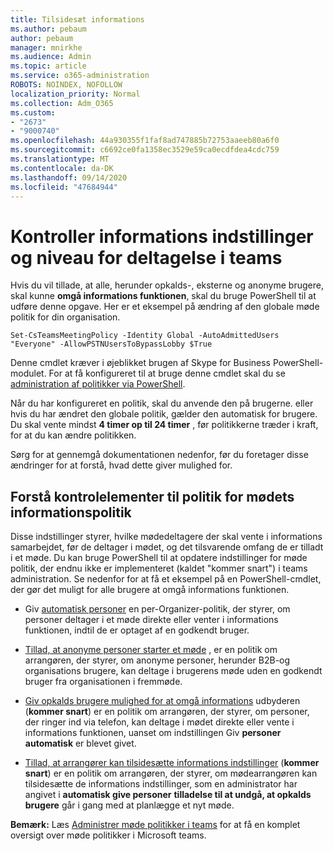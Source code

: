 ```yaml
---
title: Tilsidesæt informations
ms.author: pebaum
author: pebaum
manager: mnirkhe
ms.audience: Admin
ms.topic: article
ms.service: o365-administration
ROBOTS: NOINDEX, NOFOLLOW
localization_priority: Normal
ms.collection: Adm_O365
ms.custom:
- "2673"
- "9000740"
ms.openlocfilehash: 44a930355f1faf8ad747885b72753aaeeb80a6f0
ms.sourcegitcommit: c6692ce0fa1358ec3529e59ca0ecdfdea4cdc759
ms.translationtype: MT
ms.contentlocale: da-DK
ms.lasthandoff: 09/14/2020
ms.locfileid: "47684944"
---
```

# <a name="control-lobby-settings-and-level-of-participation-in-teams"></a>Kontroller informations indstillinger og niveau for deltagelse i teams

Hvis du vil tillade, at alle, herunder opkalds-, eksterne og anonyme brugere, skal kunne **omgå informations funktionen**, skal du bruge PowerShell til at udføre denne opgave. Her er et eksempel på ændring af den globale møde politik for din organisation.

`Set-CsTeamsMeetingPolicy -Identity Global -AutoAdmittedUsers "Everyone" -AllowPSTNUsersToBypassLobby $True`

Denne cmdlet kræver i øjeblikket brugen af Skype for Business PowerShell-modulet. For at få konfigureret til at bruge denne cmdlet skal du se [administration af politikker via PowerShell](https://docs.microsoft.com/microsoftteams/teams-powershell-overview#managing-policies-via-powershell).

Når du har konfigureret en politik, skal du anvende den på brugerne. eller hvis du har ændret den globale politik, gælder den automatisk for brugere. Du skal vente mindst **4 timer op til 24 timer** , før politikkerne træder i kraft, for at du kan ændre politikken. 

Sørg for at gennemgå dokumentationen nedenfor, før du foretager disse ændringer for at forstå, hvad dette giver mulighed for.


## <a name="understanding-teams-meeting-lobby-policy-controls"></a>Forstå kontrolelementer til politik for mødets informationspolitik

Disse indstillinger styrer, hvilke mødedeltagere der skal vente i informations samarbejdet, før de deltager i mødet, og det tilsvarende omfang de er tilladt i et møde. Du kan bruge PowerShell til at opdatere indstillinger for møde politik, der endnu ikke er implementeret (kaldet "kommer snart") i teams administration. Se nedenfor for at få et eksempel på en PowerShell-cmdlet, der gør det muligt for alle brugere at omgå informations funktionen.

- Giv [automatisk personer](https://docs.microsoft.com/microsoftteams/meeting-policies-in-teams#automatically-admit-people) en per-Organizer-politik, der styrer, om personer deltager i et møde direkte eller venter i informations funktionen, indtil de er optaget af en godkendt bruger.

- [Tillad, at anonyme personer starter et møde](https://docs.microsoft.com/microsoftteams/meeting-policies-in-teams#allow-anonymous-people-to-start-a-meeting) , er en politik om arrangøren, der styrer, om anonyme personer, herunder B2B-og organisations brugere, kan deltage i brugerens møde uden en godkendt bruger fra organisationen i fremmøde.

- [Giv opkalds brugere mulighed for at omgå informations](https://docs.microsoft.com/microsoftteams/meeting-policies-in-teams#allow-dial-in-users-to-bypass-the-lobby-coming-soon) udbyderen (**kommer snart**) er en politik om arrangøren, der styrer, om personer, der ringer ind via telefon, kan deltage i mødet direkte eller vente i informations funktionen, uanset om indstillingen Giv **personer automatisk** er blevet givet.

- [Tillad, at arrangører kan tilsidesætte informations indstillinger](https://docs.microsoft.com/microsoftteams/meeting-policies-in-teams#allow-organizers-to-override-lobby-settings-coming-soon) (**kommer snart**) er en politik om arrangøren, der styrer, om mødearrangøren kan tilsidesætte de informations indstillinger, som en administrator har angivet i **automatisk give personer** **tilladelse til at undgå, at opkalds brugere** går i gang med at planlægge et nyt møde.

**Bemærk:** Læs [Administrer møde politikker i teams](https://docs.microsoft.com/microsoftteams/meeting-policies-in-teams) for at få en komplet oversigt over møde politikker i Microsoft teams.
